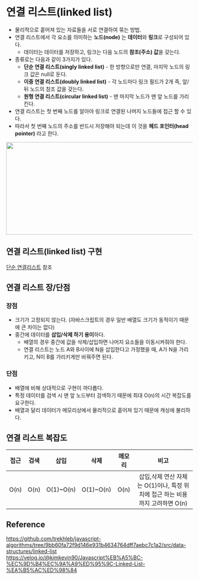 # 연결 리스트(linked list)

+ 물리적으로 흩어져 있는 자료들을 서로 연결하여 묶는 방법.
+ 연결 리스트에서 각 요소를 의미하는 **노드(node)** 는 **데이터**와 **링크**로 구성되어 있다.
   + 데이터는 데이터를 저장하고, 링크는 다음 노드의 **참조(주소) 값**을 갖는다.
+ 종류로는 다음과 같이 3가지가 있다.
   + **단순 연결 리스트(singly linked list)** - 한 방향으로만 연결, 마지막 노드의 링크 값은 null로 둔다.
   + **이중 연결 리스트(doubly linked list)** - 각 노드마다 링크 필드가 2개 즉, 앞/뒤 노드의 참조 값을 갖는다.
   + **원형 연결 리스트(circular linked list)** - 맨 마지막 노드가 맨 앞 노드를 가리킨다.
+ 연결 리스트는 첫 번째 노드를 알아야 링크로 연결된 나머지 노드들에 접근 할 수 있다.
+ 따라서 첫 번째 노드의 주소를 반드시 저장해야 되는데 이 것을 **헤드 포인터(head pointer)** 라고 한다.

<img src="https://github.com/Iam-Sunghyun/javascript-algorithms/blob/main/src/data-structures/linked-list/img/linked-list.png" width="550" height="250"> 

## 연결 리스트(linked list) 구현

[단순 연결리스트](https://github.com/Iam-Sunghyun/javascript-algorithms/blob/main/src/data-structures/linked-list/linked-list.js) 참조 <br>


## 연결 리스트 장/단점

### 장점
+ 크기가 고정되지 않는다. (자바스크립트의 경우 일반 배열도 크기가 동적이기 때문에 큰 차이는 없다)
+ 중간에 데이터를 **삽입/삭제 하기 용이**하다.
   + 배열의 경우 중간에 값을 삭제/삽입하면 나머지 요소들을 이동시켜줘야 한다.
   + 연결 리스트는 노드 A와 B사이에 N을 삽입한다고 가정했을 때, A가 N을 가리키고, N이 B를 가리키게만 바꿔주면 된다. 
### 단점
+ 배열에 비해 상대적으로 구현이 까다롭다.
+ 특정 데이터를 검색 시 맨 앞 노드부터 검색하기 때문에 최대 O(n)의 시간 복잡도를 요구한다.
+ 배열과 달리 데이터가 메모리상에서 물리적으로 흩어져 있기 때문에 캐싱에 불리하다.

## 연결 리스트 복잡도

접근|검색|삽입|삭제|메모리|비고
:---:|:---:|:---:|:---:|:---:|:---:|
O(n)|O(n)|O(1)~O(n)|O(1)~O(n)|O(n)|삽입,삭제 연산 자체는 O(1)이나, 특정 위치에 접근 하는 비용까지 고려하면 O(n)|

## Reference

https://github.com/trekhleb/javascript-algorithms/tree/9bb60fa72f9d146e931b4634764dff7aebc7c1a2/src/data-structures/linked-list
https://velog.io/@kimkevin90/Javascript%EB%A5%BC-%EC%9D%B4%EC%9A%A9%ED%95%9C-Linked-List-%EA%B5%AC%ED%98%84
